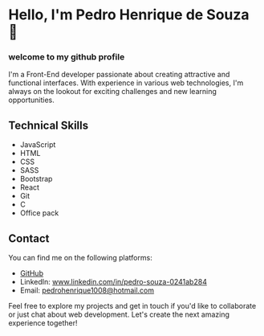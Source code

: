 # Hello, I'm Pedro Henrique de Souza 👋
### welcome to my github profile 

I'm a Front-End developer passionate about creating attractive and functional interfaces. With experience in various web technologies, I'm always on the lookout for exciting challenges and new learning opportunities.

## Technical Skills

- JavaScript
- HTML
- CSS
- SASS
- Bootstrap
- React
- Git
- C
- Office pack

<!--## Projects

Here are some of my most recent projects:

- [Project 1](link-to-project-1): Brief description of project 1.
- [Project 2](link-to-project-2): Brief description of project 2.
- [Project 3](link-to-project-3): Brief description of project 3.
-->
## Contact

You can find me on the following platforms:

- [GitHub](https://github.com/Pedro-H108)
- LinkedIn: www.linkedin.com/in/pedro-souza-0241ab284
- Email: pedrohenrique1008@hotmail.com

Feel free to explore my projects and get in touch if you'd like to collaborate or just chat about web development. Let's create the next amazing experience together!

